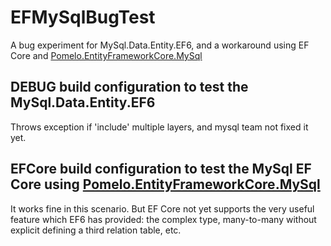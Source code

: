 # EFMySqlBugTest

A bug experiment for MySql.Data.Entity.EF6, and a workaround using EF Core and [Pomelo.EntityFrameworkCore.MySql](https://github.com/PomeloFoundation/Pomelo.EntityFrameworkCore.MySql)

## DEBUG build configuration to test the MySql.Data.Entity.EF6

Throws exception if 'include' multiple layers, and mysql team not fixed it yet.

## EFCore build configuration to test the MySql EF Core using [Pomelo.EntityFrameworkCore.MySql](https://github.com/PomeloFoundation/Pomelo.EntityFrameworkCore.MySql)

It works fine in this scenario. But EF Core not yet supports the very useful feature which EF6 has provided: the complex type, many-to-many without explicit defining a third relation table, etc.


